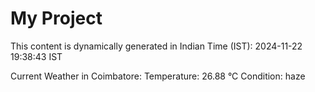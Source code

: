 # My Project

This content is dynamically generated in Indian Time (IST): 2024-11-22 19:38:43 IST


Current Weather in Coimbatore:
Temperature: 26.88 °C
Condition: haze
